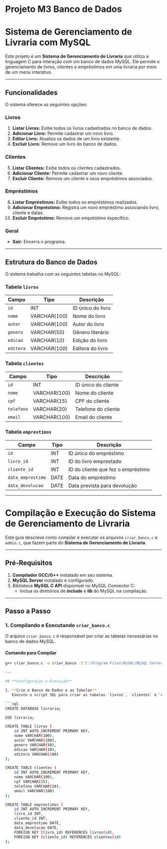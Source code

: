 # Projeto M3 Banco de Dados

# Sistema de Gerenciamento de Livraria com MySQL

Este projeto é um **Sistema de Gerenciamento de Livraria** que utiliza a linguagem C para interação com um banco de dados MySQL. Ele permite o gerenciamento de livros, clientes e empréstimos em uma livraria por meio de um menu interativo.  

---

## **Funcionalidades**

O sistema oferece as seguintes opções:  

### **Livros**
1. **Listar Livros:** Exibe todos os livros cadastrados no banco de dados.  
2. **Adicionar Livro:** Permite cadastrar um novo livro.  
3. **Editar Livro:** Atualiza os dados de um livro existente.  
4. **Excluir Livro:** Remove um livro do banco de dados.  

### **Clientes**
5. **Listar Clientes:** Exibe todos os clientes cadastrados.  
6. **Adicionar Cliente:** Permite cadastrar um novo cliente.  
7. **Excluir Cliente:** Remove um cliente e seus empréstimos associados.  

### **Empréstimos**
8. **Listar Empréstimos:** Exibe todos os empréstimos realizados.  
9. **Adicionar Empréstimo:** Registra um novo empréstimo associando livro, cliente e datas.  
10. **Excluir Empréstimo:** Remove um empréstimo específico.  

### **Geral**
- **Sair:** Encerra o programa.  

---

## **Estrutura do Banco de Dados**

O sistema trabalha com as seguintes tabelas no MySQL:  

### **Tabela `livros`**
| Campo     | Tipo        | Descrição             |
|-----------|-------------|-----------------------|
| `id`      | INT         | ID único do livro     |
| `nome`    | VARCHAR(100)| Nome do livro         |
| `autor`   | VARCHAR(100)| Autor do livro        |
| `genero`  | VARCHAR(50) | Gênero literário      |
| `edicao`  | VARCHAR(10) | Edição do livro       |
| `editora` | VARCHAR(100)| Editora do livro      |

### **Tabela `clientes`**
| Campo     | Tipo        | Descrição            |
|-----------|-------------|----------------------|
| `id`      | INT         | ID único do cliente  |
| `nome`    | VARCHAR(100)| Nome do cliente      |
| `cpf`     | VARCHAR(15) | CPF do cliente       |
| `telefone`| VARCHAR(20) | Telefone do cliente  |
| `email`   | VARCHAR(100)| Email do cliente     |

### **Tabela `emprestimos`**
| Campo             | Tipo        | Descrição                          |
|--------------------|-------------|------------------------------------|
| `id`              | INT         | ID único do empréstimo             |
| `livro_id`        | INT         | ID do livro emprestado             |
| `cliente_id`      | INT         | ID do cliente que fez o empréstimo |
| `data_emprestimo` | DATE        | Data do empréstimo                 |
| `data_devolucao`  | DATE        | Data prevista para devolução        |

---

# Compilação e Execução do Sistema de Gerenciamento de Livraria

Este guia descreve como compilar e executar os arquivos `criar_banco.c` e `admin.c`, que fazem parte do **Sistema de Gerenciamento de Livraria**.

---

## **Pré-Requisitos**

1. **Compilador GCC/G++** instalado em seu sistema.
2. **MySQL Server** instalado e configurado.
3. Biblioteca **MySQL C API** disponível no MySQL Connector C:
   - Inclua os diretórios de **include** e **lib** do MySQL na compilação.

---

## **Passo a Passo**

### **1. Compilando e Executando `criar_banco.c`**

O arquivo `criar_banco.c` é responsável por criar as tabelas necessárias no banco de dados MySQL.  

#### **Comando para Compilar**
```bash
g++ criar_banco.c -o criar_banco -I'C:\Program Files\MySQL\MySQL Server 8.0\include' -L'C:\Program Files\MySQL\MySQL Server 8.0\lib' -lmysql

---

## **Configuração e Execução**

1. **Crie o Banco de Dados e as Tabelas**
   Execute o script SQL para criar as tabelas `livros`, `clientes` e `emprestimos` no seu banco de dados MySQL.

```sql
CREATE DATABASE livraria;

USE livraria;

CREATE TABLE livros (
    id INT AUTO_INCREMENT PRIMARY KEY,
    nome VARCHAR(100),
    autor VARCHAR(100),
    genero VARCHAR(50),
    edicao VARCHAR(10),
    editora VARCHAR(100)
);

CREATE TABLE clientes (
    id INT AUTO_INCREMENT PRIMARY KEY,
    nome VARCHAR(100),
    cpf VARCHAR(15),
    telefone VARCHAR(20),
    email VARCHAR(100)
);

CREATE TABLE emprestimos (
    id INT AUTO_INCREMENT PRIMARY KEY,
    livro_id INT,
    cliente_id INT,
    data_emprestimo DATE,
    data_devolucao DATE,
    FOREIGN KEY (livro_id) REFERENCES livros(id),
    FOREIGN KEY (cliente_id) REFERENCES clientes(id)
);
